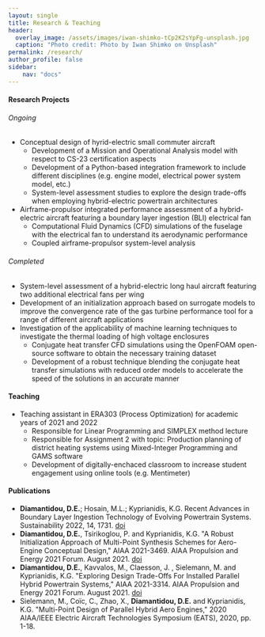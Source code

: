```yaml
---
layout: single
title: Research & Teaching
header:
  overlay_image: /assets/images/iwan-shimko-tCp2K2sYpFg-unsplash.jpg
  caption: "Photo credit: Photo by Iwan Shimko on Unsplash"
permalink: /research/
author_profile: false
sidebar:
    nav: "docs"
---
```


#### **Research Projects**

###### Ongoing
* Conceptual design of hyrid-electric small commuter aircraft 
  * Development of a Mission and Operational Analysis model with respect to CS-23 certification aspects
  * Development of a Python-based integration framework to include different disciplines (e.g. engine model, electrical power system model, etc.)
  * System-level assessment studies to explore the design trade-offs when employing hybrid-electric powertrain architectures 
* Airframe-propulsor integrated performance assessment of a hybrid-electric aircraft featuring a boundary layer ingestion (BLI) electrical fan
  * Computational Fluid Dynamics (CFD) simulations of the fuselage with the electrical fan to understand its aerodynamic performance
  * Coupled airframe-propulsor system-level analysis 

###### Completed
* System-level assessment of a hybrid-electric long haul aircraft featuring two additional electrical fans per wing
* Development of an initialization approach based on surrogate models to improve the convergence rate of the gas turbine performance tool for a range of different aircraft applications
* Investigation of the applicability of machine learning techniques to investigate the thermal loading of high voltage enclosures
  * Conjugate heat transfer CFD simulations using the OpenFOAM open-source software to obtain the necessary training dataset
  * Development of a robust technique blending the conjugate heat transfer simulations with reduced order models to accelerate the speed of the solutions in an accurate manner

#### **Teaching**
* Teaching assistant in ERA303 (Process Optimization) for academic years of 2021 and 2022
  * Responsible for Linear Programming and SIMPLEX method lecture 
  * Responsible for Assignment 2 with topic: Production planning of district heating systems using Mixed-Integer Programming and GAMS software
  * Development of digitally-enchaced classroom to increase student engagement using online tools (e.g. Mentimeter)

#### **Publications**

- **Diamantidou, D.E.**; Hosain, M.L.; Kyprianidis, K.G. Recent Advances in Boundary Layer Ingestion Technology of Evolving Powertrain Systems. Sustainability 2022, 14, 1731. [doi](https://doi.org/10.3390/su14031731)
- **Diamantidou, D.E.**, Tsirikoglou, P. and Kyprianidis, K.G. "A Robust Initialization Approach of Multi-Point Synthesis Schemes for Aero-Engine Conceptual Design," AIAA 2021-3469. AIAA Propulsion and Energy 2021 Forum. August 2021. [doi](https://doi.org/10.2514/6.2021-3469)
- **Diamantidou, D.E.**, Kavvalos, M., Claesson, J. , Sielemann, M. and Kyprianidis, K.G. "Exploring Design Trade-Offs For Installed Parallel Hybrid Powertrain Systems," AIAA 2021-3314. AIAA Propulsion and Energy 2021 Forum. August 2021. [doi](https://doi.org/10.2514/6.2021-3314)
- Sielemann, M., Coïc, C., Zhao, X., **Diamantidou, D.E.** and Kyprianidis, K.G. "Multi-Point Design of Parallel Hybrid Aero Engines," 2020 AIAA/IEEE Electric Aircraft Technologies Symposium (EATS), 2020, pp. 1-18.
